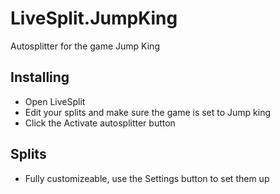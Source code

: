 # LiveSplit.JumpKing
Autosplitter for the game Jump King

## Installing
  - Open LiveSplit
  - Edit your splits and make sure the game is set to Jump king
  - Click the Activate autosplitter button

## Splits
  - Fully customizeable, use the Settings button to set them up